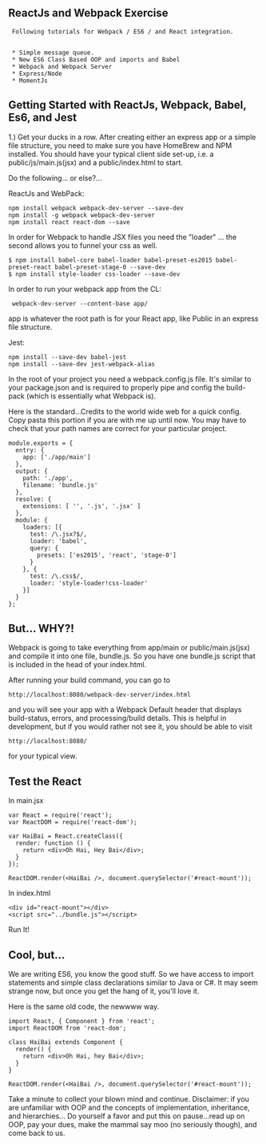 ## ReactJs and Webpack Exercise

```
 Following tutorials for Webpack / ES6 / and React integration.


 * Simple message queue.
 * New ES6 Class Based OOP and imports and Babel
 * Webpack and Webpack Server
 * Express/Node
 * MomentJs
```




## Getting Started with ReactJs, Webpack, Babel, Es6, and Jest


1.) Get your ducks in a row.  After creating either an express app or a simple file structure, you need to make sure you have HomeBrew and NPM installed. You should have your typical client side set-up, i.e. a public/js/main.js(jsx) and a public/index.html to start.

Do the following... or else?...

ReactJs and WebPack:
```
npm install webpack webpack-dev-server --save-dev
npm install -g webpack webpack-dev-server
npm install react react-dom --save

```

In order for Webpack to handle JSX files you need the "loader" ... the second allows you to funnel your css as well.
```
$ npm install babel-core babel-loader babel-preset-es2015 babel-preset-react babel-preset-stage-0 --save-dev
$ npm install style-loader css-loader --save-dev
```


In order to run your webpack app from the CL:
```
 webpack-dev-server --content-base app/
```
app is whatever the root path is for your React app, like Public in an express file structure.


Jest:
```
npm install --save-dev babel-jest
npm install --save-dev jest-webpack-alias
```



In the root of your project you need a webpack.config.js file. It's similar to your package.json and is required to properly pipe and config the build-pack (which is essentially what Webpack is).


Here is the standard...Credits to the world wide web for a quick config.  Copy pasta this portion if you are with me up until now. You may have to check that your path names are correct for your particular project.

```
module.exports = {
  entry: {
    app: ['./app/main']
  },
  output: {
    path: './app',
    filename: 'bundle.js'
  },
  resolve: {
    extensions: [ '', '.js', '.jsx' ]
  },
  module: {
    loaders: [{
      test: /\.jsx?$/,
      loader: 'babel',
      query: {
        presets: ['es2015', 'react', 'stage-0']
      }
    }, {
      test: /\.css$/,
      loader: 'style-loader!css-loader'
    }]
  }
};
```


## But... WHY?!

Webpack is going to take everything from app/main or public/main.js(jsx) and compile it into one file, bundle.js. So you have one bundle.js script that is included in the head of your index.html.

After running your build command, you can go to
```
http://localhost:8080/webpack-dev-server/index.html
```
and you will see your app with a Webpack Default header that displays build-status, errors, and processing/build details.  This is helpful in development, but if you would rather not see it, you should be able to visit
```
http://localhost:8080/
```
for your typical view.



## Test the React

In main.jsx

```
var React = require('react');
var ReactDOM = require('react-dom');

var HaiBai = React.createClass({
  render: function () {
    return <div>Oh Hai, Hey Bai</div>;
  }
});

ReactDOM.render(<HaiBai />, document.querySelector('#react-mount'));
```

In index.html
```
<div id="react-mount"></div>
<script src="../bundle.js"></script>
```

Run It!

## Cool, but...

We are writing ES6, you know the good stuff.  So we have access to import statements and simple class declarations similar to Java or C#.  It may seem strange now, but once you get the hang of it, you'll love it.

Here is the same old code, the newwww way.
```
import React, { Component } from 'react';
import ReactDOM from 'react-dom';

class HaiBai extends Component {
  render() {
    return <div>Oh Hai, hey Bai</div>;
  }
}

ReactDOM.render(<HaiBai />, document.querySelector('#react-mount'));
```

Take a minute to collect your blown mind and continue.  Disclaimer: if you are unfamiliar with OOP and the concepts of implementation, inheritance, and hierarchies... Do yourself a favor and put this on pause...read up on OOP, pay your dues, make the mammal say moo (no seriously though), and come back to us. 
